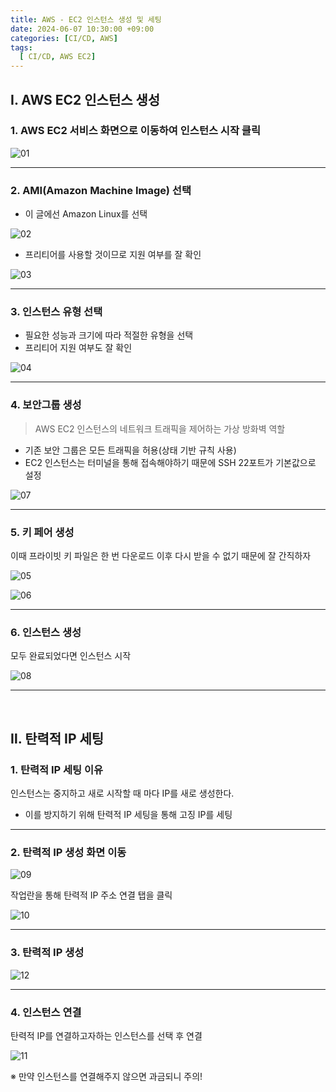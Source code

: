 ```yaml
---
title: AWS - EC2 인스턴스 생성 및 세팅
date: 2024-06-07 10:30:00 +09:00
categories: [CI/CD, AWS]
tags:
  [ CI/CD, AWS EC2]
---
```


## Ⅰ. AWS EC2 인스턴스 생성

### 1. AWS EC2 서비스 화면으로 이동하여 인스턴스 시작 클릭

![01](/assets/img/post/cicd/aws/ec2-instance/01.png)

---

### 2. AMI(Amazon Machine Image) 선택

- 이 글에선 Amazon Linux를 선택

![02](/assets/img/post/cicd/aws/ec2-instance/02.png)

- 프리티어를 사용할 것이므로 지원 여부를 잘 확인

![03](/assets/img/post/cicd/aws/ec2-instance/03.png)

---

### 3. 인스턴스 유형 선택
- 필요한 성능과 크기에 따라 적절한 유형을 선택
- 프리티어 지원 여부도 잘 확인

![04](/assets/img/post/cicd/aws/ec2-instance/04.png)

---

### 4. 보안그룹 생성

> AWS EC2 인스턴스의 네트워크 트래픽을 제어하는 가상 방화벽 역할

- 기존 보안 그룹은 모든 트래픽을 허용(상태 기반 규칙 사용)
- EC2 인스턴스는 터미널을 통해 접속해야하기 때문에 SSH 22포트가 기본값으로 설정 

![07](/assets/img/post/cicd/aws/ec2-instance/07.png)

---

### 5. 키 페어 생성

이때 프라이빗 키 파일은 한 번 다운로드 이후 다시 받을 수 없기 때문에 잘 간직하자

![05](/assets/img/post/cicd/aws/ec2-instance/05.png)

![06](/assets/img/post/cicd/aws/ec2-instance/06.png)

---

### 6. 인스턴스 생성

모두 완료되었다면 인스턴스 시작

![08](/assets/img/post/cicd/aws/ec2-instance/08.png)

---
<br>

## Ⅱ. 탄력적 IP 세팅

### 1. 탄력적 IP 세팅 이유

인스턴스는 중지하고 새로 시작할 때 마다 IP를 새로 생성한다.
- 이를 방지하기 위해 탄력적 IP 세팅을 통해 고징 IP를 세팅

---

### 2. 탄력적 IP 생성 화면 이동

![09](/assets/img/post/cicd/aws/ec2-instance/09.png)

작업란을 통해 탄력적 IP 주소 연결 탭을 클릭

![10](/assets/img/post/cicd/aws/ec2-instance/10.png)

---

### 3. 탄력적 IP 생성

![12](/assets/img/post/cicd/aws/ec2-instance/12.png)

---

### 4. 인스턴스 연결

탄력적 IP를 연결하고자하는 인스턴스를 선택 후 연결

![11](/assets/img/post/cicd/aws/ec2-instance/11.png)

※ 만약 인스턴스를 연결해주지 않으면 과금되니 주의!